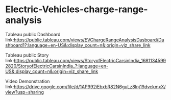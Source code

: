 # Electric-Vehicles-charge-range-analysis

Tableau public Dashboard link:https://public.tableau.com/views/EVChargeRangeAnalysisDasboard/Dashboard1?:language=en-US&:display_count=n&:origin=viz_share_link


Tableau public Story link:https://public.tableau.com/views/StoryofElectricCarsinIndia_16811345992820/StoryofElectricCarsinIndia_?:language=en-US&:display_count=n&:origin=viz_share_link


Video Demonstration link:https://drive.google.com/file/d/1AP992iEbxbR82N6guLz8lnj19dvckmxX/view?usp=sharing
